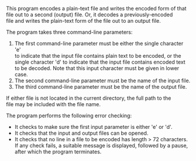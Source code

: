 This program encodes a plain-text file and writes the encoded form of that     
file out to a second (output) file. Or, it decodes a previously-encoded        
file and writes the plain-text form of the file out to an output file.

The program takes three command-line parameters:

1. The first command-line parameter must be either the single character 'e'    
   to indicate that the input file contains plain text to be encoded, or the   
   single character 'd' to indicate that the input file contains encoded text  
   to be decoded. Note that this input character must be given in lower case.  
2. The second command-line parameter must be the name of the input file.       
3. The third command-line parameter must be the name of the output file.       

If either file is not located in the current directory, the full path to the   
file may be included with the file name.

The program performs the following error checking:
- It checks to make sure the first input parameter is either 'e' or 'd'.       
- It checks that the input and output files can be opened.
- It checks that no line in a file to be encoded has length > 72 characters.   
If any check fails, a suitable message is displayed, followed by a pause,      
after which the program terminates.
